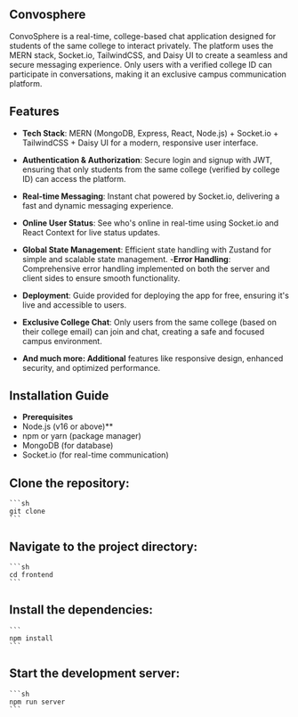 ## Convosphere
ConvoSphere is a real-time, college-based chat application designed for students of the same college to interact privately. The platform uses the MERN stack, Socket.io, TailwindCSS, and Daisy UI to create a seamless and secure messaging experience. Only users with a verified college ID can participate in conversations, making it an exclusive campus communication platform.
## Features
- **Tech Stack**: MERN (MongoDB, Express, React, Node.js) + Socket.io + TailwindCSS + Daisy UI for a modern, responsive user interface.

- **Authentication & Authorization**: Secure login and signup with JWT, ensuring that only students from the same college (verified by college ID) can access the platform.
- **Real-time Messaging**: Instant chat powered by Socket.io, delivering a fast and dynamic messaging experience.
- **Online User Status**: See who's online in real-time using Socket.io and React Context for live status updates.
- **Global State Management**: Efficient state handling with Zustand for simple and scalable state management.
-**Error Handling**: Comprehensive error handling implemented on both the server and client sides to ensure smooth functionality.
- **Deployment**: Guide provided for deploying the app for free, ensuring it's live and accessible to users.
- **Exclusive College Chat**: Only users from the same college (based on their college email) can join and chat, creating a safe and focused campus environment.
- **And much more: Additional** features like responsive design, enhanced security, and optimized performance.

## Installation Guide
- **Prerequisites**
- Node.js (v16 or above)**
- npm or yarn (package manager)
- MongoDB (for database)
- Socket.io (for real-time communication) 


## Clone the repository:
    ```sh
    git clone 
    ```
## Navigate to the project directory:
    ```sh
    cd frontend
    ```
## Install the dependencies:
    ```
    npm install
    ```
## Start the development server:
    ```sh
    npm run server
    ```

